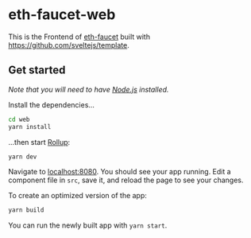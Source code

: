 # eth-faucet-web

This is the Frontend of [eth-faucet](https://github.com/chainflag/eth-faucet) built with https://github.com/sveltejs/template.

## Get started

_Note that you will need to have [Node.js](https://nodejs.org) installed._

Install the dependencies...

```bash
cd web
yarn install
```

...then start [Rollup](https://rollupjs.org):

```bash
yarn dev
```

Navigate to [localhost:8080](http://localhost:8080). You should see your app running. Edit a component file in `src`, save it, and reload the page to see your changes.

To create an optimized version of the app:

```bash
yarn build
```

You can run the newly built app with `yarn start`.
